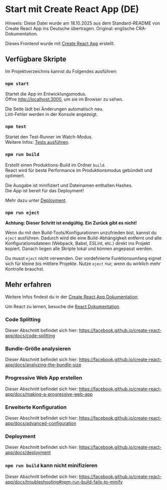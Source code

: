 # Start mit Create React App (DE)

Hinweis: Diese Datei wurde am 18.10.2025 aus dem Standard-README von Create React App ins Deutsche übertragen. Original: englische CRA-Dokumentation.

Dieses Frontend wurde mit [Create React App](https://github.com/facebook/create-react-app) erstellt.

## Verfügbare Skripte

Im Projektverzeichnis kannst du Folgendes ausführen:

### `npm start`

Startet die App im Entwicklungsmodus.\
Öffne [http://localhost:3000](http://localhost:3000), um sie im Browser zu sehen.

Die Seite lädt bei Änderungen automatisch neu.\
Lint-Fehler werden in der Konsole angezeigt.

### `npm test`

Startet den Test-Runner im Watch-Modus.\
Weitere Infos: [Tests ausführen](https://facebook.github.io/create-react-app/docs/running-tests).

### `npm run build`

Erstellt einen Produktions-Build im Ordner `build`.\
React wird für beste Performance im Produktionsmodus gebündelt und optimiert.

Die Ausgabe ist minifiziert und Dateinamen enthalten Hashes.\
Die App ist bereit für das Deployment!

Mehr dazu unter [Deployment](https://facebook.github.io/create-react-app/docs/deployment).

### `npm run eject`

**Achtung: Dieser Schritt ist endgültig. Ein Zurück gibt es nicht!**

Wenn du mit den Build-Tools/Konfigurationen unzufrieden bist, kannst du `eject` ausführen. Dadurch wird die eine Build-Abhängigkeit entfernt und alle Konfigurationsdateien (Webpack, Babel, ESLint, etc.) direkt ins Projekt kopiert. Danach liegen alle Skripte lokal und können angepasst werden.

Du musst `eject` nicht verwenden. Der vordefinierte Funktionsumfang eignet sich für kleine bis mittlere Projekte. Nutze `eject` nur, wenn du wirklich mehr Kontrolle brauchst.

## Mehr erfahren

Weitere Infos findest du in der [Create React App Dokumentation](https://facebook.github.io/create-react-app/docs/getting-started).

Um React zu lernen, besuche die [React Dokumentation](https://reactjs.org/).

### Code Splitting

Dieser Abschnitt befindet sich hier: <https://facebook.github.io/create-react-app/docs/code-splitting>

### Bundle-Größe analysieren

Dieser Abschnitt befindet sich hier: <https://facebook.github.io/create-react-app/docs/analyzing-the-bundle-size>

### Progressive Web App erstellen

Dieser Abschnitt befindet sich hier: <https://facebook.github.io/create-react-app/docs/making-a-progressive-web-app>

### Erweiterte Konfiguration

Dieser Abschnitt befindet sich hier: <https://facebook.github.io/create-react-app/docs/advanced-configuration>

### Deployment

Dieser Abschnitt befindet sich hier: <https://facebook.github.io/create-react-app/docs/deployment>

### `npm run build` kann nicht minifizieren

Dieser Abschnitt befindet sich hier: <https://facebook.github.io/create-react-app/docs/troubleshooting#npm-run-build-fails-to-minify>
